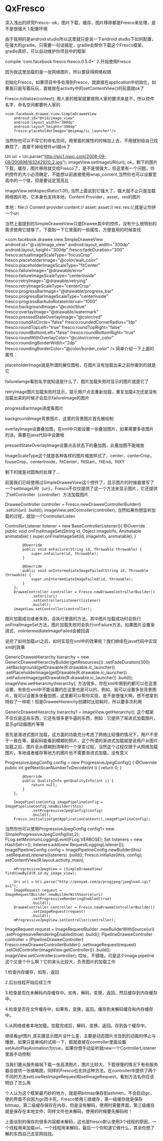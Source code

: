 # QxFresco
深入浅出的研究Fresco--ok，图片下载，缓存，图片移除都是Fresco来处理，是不是很强大
1.配置环境

由于我用的是android studio所以这里就只是说一下android studio下如何配置，在强大的gradle，只需要一句话搞定，gradle会帮你下载这个Fresco框架，gradle真好，可以自动维护你项目中的框架

compile 'com.facebook.fresco:fresco:0.5.0+'
2.开始使用Fresco

因为我这里加载的是一张网络图片，所以要获得网络权限

<uses-permission android:name="android.permission.INTERNET"/>
初始化Fresco，如果项目中多处用到Fresco，就直接在application中初始化，如果我只是写着玩玩，直接放在activity中的setContentView()的前面就ok了

Fresco.initialize(context);
用人家的框架就要按照人家的要求来是不，所以控件名字，命名空间都要听人家的

<LinearLayout xmlns:android="http://schemas.android.com/apk/res/android"
    xmlns:fresco="http://schemas.android.com/apk/res-auto"
    android:layout_width="match_parent"
    android:layout_height="match_parent">

    <com.facebook.drawee.view.SimpleDraweeView
        android:id="@+id/image_view"
        android:layout_width="300dp"
        android:layout_height="300dp"
        fresco:placeholderImage="@mipmap/ic_launcher"/>

</LinearLayout>
当然你也可以不写它的命名空间，用里面的属性的时候加上去，不用就别给自己找麻烦了，直接干掉给控件uri就ok了

Uri uri = Uri.parse("http://pic1.nipic.com/2008-09-08/200898163242920_2.jpg");
        imageView.setImageURI(uri);
ok，剩下的图片下载，缓存，图片移除就交给Fresco了，是不是很强大，但这里有一个问题，你的控件的大小必须确定，不能想以前直接使用wrap_content,当然你也可以设置宽高中的一个值，但是要设定宽高比

imageView.setAspectRatio(1.0f);
当然上面说到它强大了，强大就不止只是加载网络图片吧，它本身也支持本地，Content Provider，asset，res的图片

本地：file:// Content provider:content://  asset:  asset://  res: res://,就是让你拼一个uri

当然上面提到的SimpleDraweeView只是Drawee其中的控件，没有什么很特别的需求使用它就够了，下面贴一下它里面的一些属性，方便食用的时候查找

<com.facebook.drawee.view.SimpleDraweeView
    android:id="@+id/image_view"
    android:layout_width="300dp"
    android:layout_height="300dp"
    fresco:fadeDuration="300"
    fresco:actualImageScaleType="focusCrop"
    fresco:placeholderImage="@color/wait_color"
    fresco:placeholderImageScaleType="fitCenter"
    fresco:failureImage="@drawable/error"
    fresco:failureImageScaleType="centerInside"
    fresco:retryImage="@drawable/retrying"
    fresco:retryImageScaleType="centerCrop"
    fresco:progressBarImage="@drawable/progress_bar"
    fresco:progressBarImageScaleType="centerInside"
    fresco:progressBarAutoRotateInterval="1000"
    fresco:backgroundImage="@color/blue"
    fresco:overlayImage="@drawable/watermark"
    fresco:pressedStateOverlayImage="@color/red"
    fresco:roundAsCircle="false"
    fresco:roundedCornerRadius="1dp"
    fresco:roundTopLeft="true"
    fresco:roundTopRight="false"
    fresco:roundBottomLeft="false"
    fresco:roundBottomRight="true"
    fresco:roundWithOverlayColor="@color/corner_color"
    fresco:roundingBorderWidth="2dp"
    fresco:roundingBorderColor="@color/border_color"
  />
简单介绍一下上面的属性：

placeholderImage就是所谓的展位图啦，在图片没有加载出来之前你看到的就是它

failureIamge看到名字就知道是什么了，图片加载失败时显示的图片就是它了

retryImage图片加载失败时显示，提示用户点击重新加载，重复加载4次还是没有加载出来的时候才会显示failureImage的图片

progressBarImage进度条图片

backgroundImage背景图片，这里的背景图片首先被绘制

overlayImage设置叠加图，在xml中只能设置一张叠加图片，如果需要多张图片的话，需要在java代码中设置哦

pressedStateOverlayImage设置点击状态下的叠加图，此叠加图不能缩放

ImageScaleType这个就是各种各样的图片缩放样式了，center，centerCrop，fouseCrop，centerInside，fitCenter，fitStart，fitEnd，fitXY

剩下的就是对圆角的处理了…



前面我们已经使用过SimpleDraweeView这个控件了，显示图片的时候直接写了一个setImageURI（uri），Fresco不仅仅提供了这一个方法来显示图片，它还提供了setController（controller）方法加载图片

DraweeController controller = Fresco.newDraweeControllerBuilder()
                .setUri(uri)
                .build();
        imageView.setController(controller);
当然如果你想监听加载的过程，就加一个ControllerListen

ControllerListener listener = new BaseControllerListener(){
            @Override
            public void onFinalImageSet(String id, Object imageInfo, Animatable animatable) {
                super.onFinalImageSet(id, imageInfo, animatable);
            }

            @Override
            public void onFailure(String id, Throwable throwable) {
                super.onFailure(id, throwable);
            }

            @Override
            public void onIntermediateImageFailed(String id, Throwable throwable) {
                super.onIntermediateImageFailed(id, throwable);
            }
        };
        DraweeController controller = Fresco.newDraweeControllerBuilder()
                .setUri(uri)
                .setControllerListener(listener)
                .build();
        imageView.setController(controller);
图片加载成功或者失败，会执行里面的方法，其中图片加载成功时会执行onFinalImageSet方法，图片加载失败时会执行onFailure方法，如果图片设置渐进式，onIntermediateImageFailed会被回调

说完了如何加载uri之后，如何实现在xml中的效果呢？我们继续在java代码中实现xml的效果

GenericDraweeHierarchy hierarchy = new GenericDraweeHierarchyBuilder(getResources())
                .setFadeDuration(300)
                .setBackground(getDrawable(R.drawable.ic_launcher))
                .setPlaceholderImage(getDrawable(R.drawable.ic_launcher))
                .setFailureImage(getDrawable(R.drawable.ic_launcher))
                .build();
        imageView.setHierarchy(hierarchy);
方法很多，你在xml中用到的都可以在这里设置，有些在xml中不能设置的在这里也是可以的，例如，我可以设置多张背景图片，我可以设置多张叠加图，这里都可以帮你实现，是不是很强大啊，想不想拿到特权了一样呢！但是DraweeHiererchy创建时比较耗时，所以要多次利用

 GenericDraweeHierarchy hierarchy1 = imageView.getHierarchy();
这个框架不仅仅是这些东西，它还有很多更牛逼的东西，例如：它提供了渐进式加载图片，显示gif动画图片等等

首先是渐进式图片加载，这方面的功能充分考虑了网络比较慢的情况下，用户不至于一致在等，最起码能看到模糊的照片，这个所谓的渐进式加载就是说用户从图片加载之后，图片会从模糊到清晰的一个渐变过程，当然这个过程仅限于从网络加载图片，本地或者缓存等地方的图片也不需要渐进式加载，没有意义

ProgressiveJpegConfig config = new ProgressiveJpegConfig() {
            @Override
            public int getNextScanNumberToDecode(int i) {
                return 0;
            }

            @Override
            public QualityInfo getQualityInfo(int i) {
                return null;
            }
        };

        ImagePipelineConfig imagePipelineConfig = ImagePipelineConfig.newBuilder(this)
                .setProgressiveJpegConfig(config)
                .build();
        Fresco.initialize(getApplicationContext(),imagePipelineConfig);
当然你也可以使用ProgressiveJpegConfig config1= new SimpleProgressiveJpegConfig(list,2);
FLog.setMinimumLoggingLevel(FLog.VERBOSE);
        Set<RequestListener> listeners = new HashSet<>();
        listeners.add(new RequestLoggingListener());
        ImagePipelineConfig config = ImagePipelineConfig.newBuilder(this)
                .setRequestListeners(listeners)
                .build();
        Fresco.initialize(this, config);
        setContentView(R.layout.activity_main);

        mProgressiveJpegView = (SimpleDraweeView) findViewById(R.id.my_image_view);

        Uri uri = Uri.parse("http://pooyak.com/p/progjpeg/jpegload.cgi?o=1");
        ImageRequest request = ImageRequestBuilder.newBuilderWithSource(uri)
                .setProgressiveRenderingEnabled(true)
                .build();
        DraweeController controller = Fresco.newDraweeControllerBuilder()
                .setImageRequest(request)
                .build();
        mProgressiveJpegView.setController(controller);
ImageRequest request = ImageRequestBuilder
                .newBuilderWithSource(uri)
                .setProgressiveRenderingEnabled(true)
                .build();
        PipelineDraweeController controller = (PipelineDraweeController) Fresco.newDraweeControllerBuilder()
                .setImageRequest(request)
                .setOldController(imageView.getController())
                .build();
        imageView.setController(controller);
哎吆，不错哦，可是这个image pipeline这个又是个什么啊？它的来头比较大，负责图片的加载工作

1.检查内存缓存，如有，返回

2.后台线程开始后续工作

3.检查是否在未解码内存缓存中。如有，解码，变换，返回，然后缓存到内存缓存中。

4.检查是否在文件缓存中，如果有，变换，返回。缓存到未解码缓存和内存缓存中。

5.从网络或者本地加载。加载完成后，解码，变换，返回。存到各个缓存中。

继续看gif图片,其实跟显示图片没什么差，主要是动态图片涉及到的动画的停止与播放，如果只是单纯的试用一下，那就直接在controller里面设置setAutoPlayAnimation为true，如果你想手动监听就new一个ControllerListener里面手动控制

当我们要从服务器端下载一张高清图片，图片比较大，下载很慢的情况下有些服务器会提供一张缩略图，同样的Fresco也支持这种方法，在controller中提供了两个不同的方法setLowResImageRequest和setImageRequest，看到方法名你应该明白了怎么用

个人认为这个框架最巧妙的地方，就是把bitmap保存到ashmen，不会启动gc，使的界面不会因为gc而卡死，Fresco使用三级缓存，第一级缓存就是保存bitmap，第二级缓存保存在内存，但是没有解码，使用时需要界面，第三级缓存就是保存在本地文件，同样文件也未解码，使用的时候要先解码啦！

上面谈到的保存的很多内容都未解码，这也是fresco默认使用3个线程的原因，一个线程用来加载uri，一个线程用来解码，最后一个你知道它做什么，其余你想了解的东西自己去官网找找。
